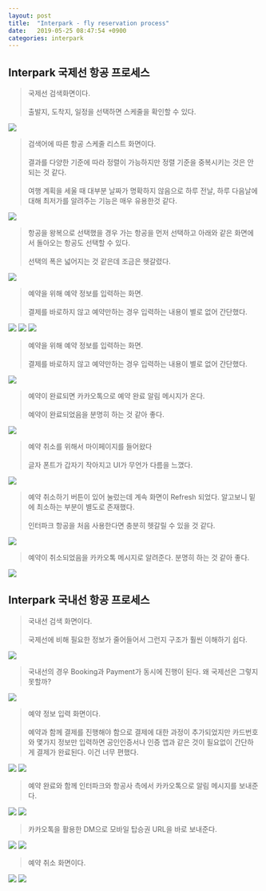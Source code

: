 ```yaml
---
layout: post
title:  "Interpark - fly reservation process"
date:   2019-05-25 08:47:54 +0900
categories: interpark
---
```


## Interpark 국제선 항공 프로세스

> 국제선 검색화면이다. <br><br> 출발지, 도착지, 일정을 선택하면 스케줄을 확인할 수 있다.

<img src="/workspace/devlog/interpark/compare_fly_site/res/1.png">

> 검색어에 따른 항공 스케줄 리스트 화면이다. <br><br> 결과를 다양한 기준에 따라 정렬이 가능하지만 정렬 기준을 중복시키는 것은 안되는 것 같다. <br><br> 여행 계획을 세울 때 대부분 날짜가 명확하지 않음으로 하루 전날, 하루 다음날에 대해 최저가를 알려주는 기능은 매우 유용한것 같다. 

<img src="/workspace/devlog/interpark/compare_fly_site/res/2.png">

> 항공을 왕복으로 선택했을 경우 가는 항공을 먼저 선택하고 아래와 같은 화면에서 돌아오는 항공도 선택할 수 있다. <br><br> 선택의 폭은 넓어지는 것 같은데 조금은 헷갈렸다.

<img src="/workspace/devlog/interpark/compare_fly_site/res/3.png">

> 예약을 위해 예약 정보를 입력하는 화면. <br><br> 결제를 바로하지 않고 예약만하는 경우 입력하는 내용이 별로 없어 간단했다.

<img src="/workspace/devlog/interpark/compare_fly_site/res/4.png">

<img src="/workspace/devlog/interpark/compare_fly_site/res/5.png">

<img src="/workspace/devlog/interpark/compare_fly_site/res/6.png">

> 예약을 위해 예약 정보를 입력하는 화면. <br><br> 결제를 바로하지 않고 예약만하는 경우 입력하는 내용이 별로 없어 간단했다.

<img src="/workspace/devlog/interpark/compare_fly_site/res/7.jpg">

> 예약이 완료되면 카카오톡으로 예약 완료 알림 메시지가 온다. <br><br> 예약이 완료되었음을 분명히 하는 것 같아 좋다.

<img src="/workspace/devlog/interpark/compare_fly_site/res/8.png">

> 예약 취소를 위해서 마이페이지를 들어왔다 <br><br> 글자 폰트가 갑자기 작아지고 UI가 무언가 다름을 느꼈다.

<img src="/workspace/devlog/interpark/compare_fly_site/res/9.png">

> 예약 취소하기 버튼이 있어 눌렀는데 계속 화면이 Refresh 되었다. 알고보니 밑에 최소하는 부분이 별도로 존재했다. <br><br> 인터파크 항공을 처음 사용한다면 충분히 헷갈릴 수 있을 것 같다.

<img src="/workspace/devlog/interpark/compare_fly_site/res/10.png">

> 예약이 취소되었음을 카카오톡 메시지로 알려준다. 분명히 하는 것 같아 좋다.

<img src="/workspace/devlog/interpark/compare_fly_site/res/11.jpg">

## Interpark 국내선 항공 프로세스

> 국내선 검색 화면이다. <br><br> 국제선에 비해 필요한 정보가 줄어들어서 그런지 구조가 훨씬 이해하기 쉽다.

<img src="/workspace/devlog/interpark/compare_fly_site/res/12.png">

> 국내선의 경우 Booking과 Payment가 동시에 진행이 된다. 왜 국제선은 그렇지 못할까?

<img src="/workspace/devlog/interpark/compare_fly_site/res/13.png">

> 예약 정보 입력 화면이다. <br><br> 예약과 함께 결제를 진행해야 함으로 결제에 대한 과정이 추가되었지만 카드번호와 몇가지 정보만 입력하면 공인인증서나 인증 앱과 같은 것이 필요없이 간단하게 결제가 완료된다. 이건 너무 편했다. 

<img src="/workspace/devlog/interpark/compare_fly_site/res/14.png">

<img src="/workspace/devlog/interpark/compare_fly_site/res/15.png">

> 예약 완료와 함께 인터파크와 항공사 측에서 카카오톡으로 알림 메시지를 보내준다.

<img src="/workspace/devlog/interpark/compare_fly_site/res/16.png">

<img src="/workspace/devlog/interpark/compare_fly_site/res/17.png">

> 카카오톡을 활용한 DM으로 모바일 탑승권 URL을 바로 보내준다.

<img src="/workspace/devlog/interpark/compare_fly_site/res/19.jpg">

<img src="/workspace/devlog/interpark/compare_fly_site/res/20.jpg">

> 예약 취소 화면이다.

<img src="/workspace/devlog/interpark/compare_fly_site/res/18.png">

<img src="/workspace/devlog/interpark/compare_fly_site/res/21.jpg">
